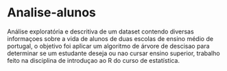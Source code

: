 # Analise-alunos
Análise exploratória e descritiva de um dataset contendo diversas informaçoes sobre a vida de alunos de duas escolas de ensino médio de portugal, o objetivo foi aplicar um algoritmo de árvore de descisao para determinar se um estudante deseja ou nao cursar ensino superior, trabalho feito na disciplina de introduçao ao R do curso de estatística.
